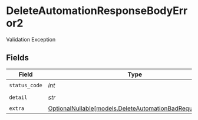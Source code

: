 # DeleteAutomationResponseBodyError2

Validation Exception


## Fields

| Field                                                                                                      | Type                                                                                                       | Required                                                                                                   | Description                                                                                                |
| ---------------------------------------------------------------------------------------------------------- | ---------------------------------------------------------------------------------------------------------- | ---------------------------------------------------------------------------------------------------------- | ---------------------------------------------------------------------------------------------------------- |
| `status_code`                                                                                              | *int*                                                                                                      | :heavy_check_mark:                                                                                         | N/A                                                                                                        |
| `detail`                                                                                                   | *str*                                                                                                      | :heavy_check_mark:                                                                                         | N/A                                                                                                        |
| `extra`                                                                                                    | [OptionalNullable[models.DeleteAutomationBadRequestExtra2]](../models/deleteautomationbadrequestextra2.md) | :heavy_minus_sign:                                                                                         | N/A                                                                                                        |